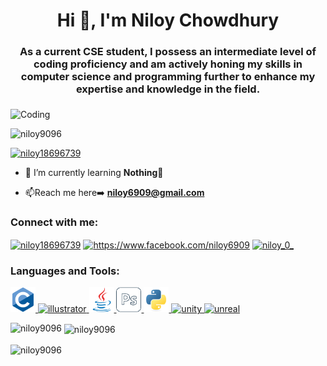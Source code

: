 <h1 align="center">Hi 👋, I'm Niloy Chowdhury</h1>
<h3 align="center">As a current CSE student, I possess an intermediate level of coding proficiency and am actively honing my skills in computer science and programming further to enhance my expertise and knowledge in the field.</h3>
<img align="middle" alt="Coding" width="400" src="https://media3.giphy.com/media/v1.Y2lkPTc5MGI3NjExZHl4MnBjZmU5dXQyaGt5M2FnNWRqeXlvYWZjZnZhMzNiY21ydzBvbSZlcD12MV9pbnRlcm5hbF9naWZfYnlfaWQmY3Q9Zw/78XCFBGOlS6keY1Bil/giphy.gif">

<p align="left"> <img src="https://komarev.com/ghpvc/?username=niloy9096&label=Profile%20views&color=0e75b6&style=flat" alt="niloy9096" /> </p>

<p align="left"> <a href="https://twitter.com/niloy18696739" target="blank"><img src="https://img.shields.io/twitter/follow/niloy18696739?logo=twitter&style=for-the-badge" alt="niloy18696739" /></a> </p>

- 🌱 I’m currently learning **Nothing🫥**

- 📫Reach me here➡️ **niloy6909@gmail.com**

<h3 align="left">Connect with me:</h3>
<p align="left">
<a href="https://twitter.com/niloy18696739" target="blank"><img align="center" src="https://raw.githubusercontent.com/rahuldkjain/github-profile-readme-generator/master/src/images/icons/Social/twitter.svg" alt="niloy18696739" height="30" width="40" /></a>
<a href="https://fb.com/https://www.facebook.com/niloy6909" target="blank"><img align="center" src="https://raw.githubusercontent.com/rahuldkjain/github-profile-readme-generator/master/src/images/icons/Social/facebook.svg" alt="https://www.facebook.com/niloy6909" height="30" width="40" /></a>
<a href="https://instagram.com/niloy_0_" target="blank"><img align="center" src="https://raw.githubusercontent.com/rahuldkjain/github-profile-readme-generator/master/src/images/icons/Social/instagram.svg" alt="niloy_0_" height="30" width="40" /></a>
</p>

<h3 align="left">Languages and Tools:</h3>
<p align="left"> <a href="https://www.cprogramming.com/" target="_blank" rel="noreferrer"> <img src="https://raw.githubusercontent.com/devicons/devicon/master/icons/c/c-original.svg" alt="c" width="40" height="40"/> </a> <a href="https://www.adobe.com/in/products/illustrator.html" target="_blank" rel="noreferrer"> <img src="https://www.vectorlogo.zone/logos/adobe_illustrator/adobe_illustrator-icon.svg" alt="illustrator" width="40" height="40"/> </a> <a href="https://www.java.com" target="_blank" rel="noreferrer"> <img src="https://raw.githubusercontent.com/devicons/devicon/master/icons/java/java-original.svg" alt="java" width="40" height="40"/> </a> <a href="https://www.photoshop.com/en" target="_blank" rel="noreferrer"> <img src="https://raw.githubusercontent.com/devicons/devicon/master/icons/photoshop/photoshop-line.svg" alt="photoshop" width="40" height="40"/> </a> <a href="https://www.python.org" target="_blank" rel="noreferrer"> <img src="https://raw.githubusercontent.com/devicons/devicon/master/icons/python/python-original.svg" alt="python" width="40" height="40"/> </a> <a href="https://unity.com/" target="_blank" rel="noreferrer"> <img src="https://www.vectorlogo.zone/logos/unity3d/unity3d-icon.svg" alt="unity" width="40" height="40"/> </a> <a href="https://unrealengine.com/" target="_blank" rel="noreferrer"> <img src="https://raw.githubusercontent.com/kenangundogan/fontisto/036b7eca71aab1bef8e6a0518f7329f13ed62f6b/icons/svg/brand/unreal-engine.svg" alt="unreal" width="40" height="40"/> </a> </p>

<p><img align="left" src="https://github-readme-stats.vercel.app/api/top-langs?username=niloy9096&show_icons=true&locale=en&layout=compact" alt="niloy9096" /></p>

<p>&nbsp;<img align="center" src="https://github-readme-stats.vercel.app/api?username=niloy9096&show_icons=true&locale=en" alt="niloy9096" /></p>

<p><img align="center" src="https://github-readme-streak-stats.herokuapp.com/?user=niloy9096&" alt="niloy9096" /></p>

